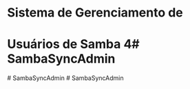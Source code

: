 # Sistema de Gerenciamento de
# Usuários de Samba 4#   S a m b a S y n c A d m i n  
 #   S a m b a S y n c A d m i n  
 #   S a m b a S y n c A d m i n  
 